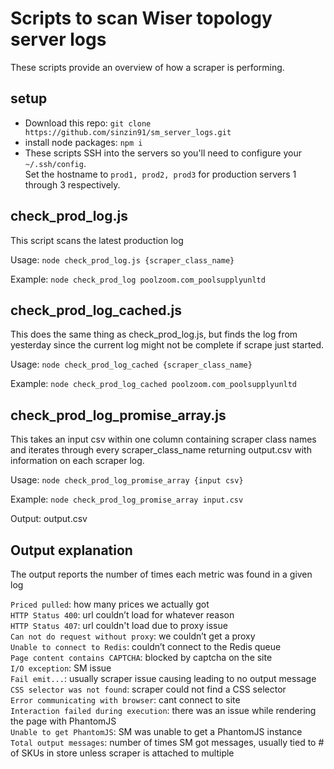 # Scripts to scan Wiser topology server logs
These scripts provide an overview of how a scraper is performing.

## setup
- Download this repo: `git clone https://github.com/sinzin91/sm_server_logs.git`
- install node packages: `npm i`
- These scripts SSH into the servers so you'll need to configure your `~/.ssh/config`.  
Set the hostname to `prod1, prod2, prod3` for production servers 1 through 3 respectively.

## check_prod_log.js
This script scans the latest production log

Usage: `node check_prod_log.js {scraper_class_name}`   

Example: `node check_prod_log poolzoom.com_poolsupplyunltd`

## check_prod_log_cached.js
This does the same thing as check_prod_log.js, but finds the log from yesterday since the current log might not be complete if scrape just started.

Usage: `node check_prod_log_cached {scraper_class_name}`   

Example: `node check_prod_log_cached poolzoom.com_poolsupplyunltd`

## check_prod_log_promise_array.js
This takes an input csv within one column containing scraper class names and iterates through every scraper_class_name returning output.csv with information on each scraper log.

Usage: `node check_prod_log_promise_array {input csv}`   

Example: `node check_prod_log_promise_array input.csv`

Output: output.csv

## Output explanation

The output reports the number of times each metric was found in a given log  

`Priced pulled`: how many prices we actually got  
`HTTP Status 400`: url couldn’t load for whatever reason  
`HTTP Status 407`: url couldn't load due to  proxy issue  
`Can not do request without proxy`: we couldn’t get a proxy  
`Unable to connect to Redis`: couldn’t connect to the Redis queue  
`Page content contains CAPTCHA`: blocked by captcha on the site  
`I/O exception`: SM issue  
`Fail emit...`: usually scraper issue causing leading to no output message  
`CSS selector was not found`: scraper could not find a CSS selector   
`Error communicating with browser`: cant connect to site   
`Interaction failed during execution`: there was an issue while rendering the page with PhantomJS  
`Unable to get PhantomJS`: SM was unable to get a PhantomJS instance  
`Total output messages`: number of times SM  got messages, usually tied to # of SKUs in store unless scraper is attached to multiple
